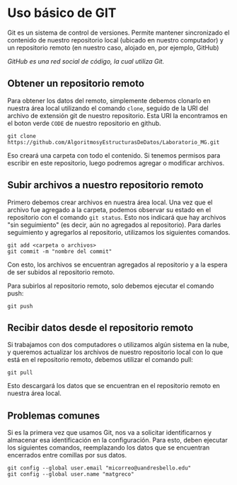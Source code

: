 # Uso básico de GIT

Git es un sistema de control de versiones. Permite mantener sincronizado el contenido de nuestro repositorio local (ubicado en nuestro computador) y un repositorio remoto (en nuestro caso, alojado en, por ejemplo, GitHub)

*GitHub es una red social de código, la cual utiliza Git.*

## Obtener un repositorio remoto

Para obtener los datos del remoto, simplemente debemos clonarlo en nuestra área local utilizando el comando `clone`, seguido de la URI del archivo de extensión git de nuestro repositorio. Esta URI la encontramos en el boton verde `CODE` de nuestro repositorio en github.

```
git clone https://github.com/AlgoritmosyEstructurasDeDatos/Laboratorio_MG.git
```

Eso creará una carpeta con todo el contenido. Si tenemos permisos para escribir en este repositorio, luego podremos agregar o modificar archivos.

## Subir archivos a nuestro repositorio remoto

Primero debemos crear archivos en nuestra área local. Una vez que el archivo fue agregado a la carpeta, podemos observar su estado en el repositorio con el comando `git status`. Esto nos indicará que hay archivos "sin seguimiento" (es decir, aún no agregados al repositorio). Para darles seguimiento y agregarlos al repositorio, utilizamos los siguientes comandos.

```
git add <carpeta o archivos>
git commit -m "nombre del commit"
```
Con esto, los archivos se encuentran agregados al repositorio y a la espera de ser subidos al repositorio remoto. 

Para subirlos al repositorio remoto, solo debemos ejecutar el comando push:

```
git push
```

## Recibir datos desde el repositorio remoto

Si trabajamos con dos computadores o utilizamos algún sistema en la nube, y queremos actualizar los archivos de nuestro repositorio local con lo que está en el repositorio remoto, debemos utilizar el comando pull:

```
git pull
```

Esto descargará los datos que se encuentran en el repositorio remoto en nuestra área local.

## Problemas comunes

Si es la primera vez que usamos Git, nos va a solicitar identificarnos y almacenar esa identificación en la configuración. Para esto, deben ejecutar los siguientes comandos, reemplazando los datos que se encuentran encerrados entre comillas por sus datos.

```
git config --global user.email "micorreo@uandresbello.edu"
git config --global user.name "matgreco"
```
